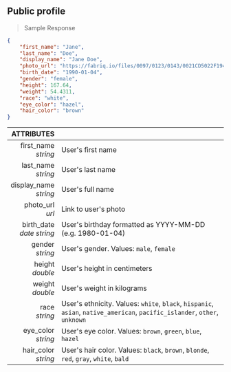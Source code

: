 ## Public profile

> Sample Response

```json
{
    "first_name": "Jane",
    "last_name": "Doe",
    "display_name": "Jane Doe",
    "photo_url": "https://fabriq.io/files/0097/0123/0143/0021CD5022F19414CA70274A428672E296D6",
    "birth_date": "1990-01-04",
    "gender": "female",
    "height": 167.64,
    "weight": 54.4311,
    "race": "white",
    "eye_color": "hazel",
    "hair_color": "brown"
}
```

ATTRIBUTES||
---------:        | -----------
first_name <br>*string*   | User's first name
last_name <br>*string*  | User's last name
display_name <br>*string*  | User's full name
photo_url <br>*url*  | Link to user's photo
birth_date <br>*date string*  |  User's birthday formatted as YYYY-MM-DD (e.g. 1980-01-04)
gender <br>*string*  | User's gender. Values: `male`, `female`
height <br>*double*  | User's height in centimeters
weight <br>*double*  | User's weight in kilograms
race <br>*string*  | User's ethnicity. Values: `white`, `black`, `hispanic`, `asian`, `native_american`, `pacific_islander`, `other`, `unknown`
eye_color <br>*string*  | User's eye color. Values: `brown`, `green`, `blue`, `hazel`
hair_color <br>*string*  | User's hair color. Values: `black`, `brown`, `blonde`, `red`, `gray`, `white`, `bald`
